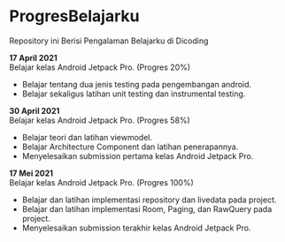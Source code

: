 # ProgresBelajarku
Repository ini Berisi Pengalaman Belajarku di Dicoding

**17 April 2021**  
Belajar kelas Android Jetpack Pro. (Progres 20%)
  * Belajar tentang dua jenis testing pada pengembangan android.
  * Belajar sekaligus latihan unit testing dan instrumental testing.

**30 April 2021**  
Belajar kelas Android Jetpack Pro. (Progres 58%)
  * Belajar teori dan latihan viewmodel.
  * Belajar Architecture Component dan latihan penerapannya.
  * Menyelesaikan submission pertama kelas Android Jetpack Pro.

**17 Mei 2021**  
Belajar kelas Android Jetpack Pro. (Progres 100%)
  * Belajar dan latihan implementasi repository dan livedata pada project.
  * Belajar dan latihan implementasi Room, Paging, dan RawQuery pada project.
  * Menyelesaikan submission terakhir kelas Android Jetpack Pro.
